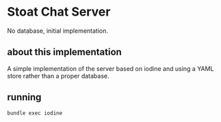 # Stoat Chat Server
No database, initial implementation.
## about this implementation

A simple implementation of the server based on iodine and using a YAML store rather than a proper database.

## running

`bundle exec iodine`